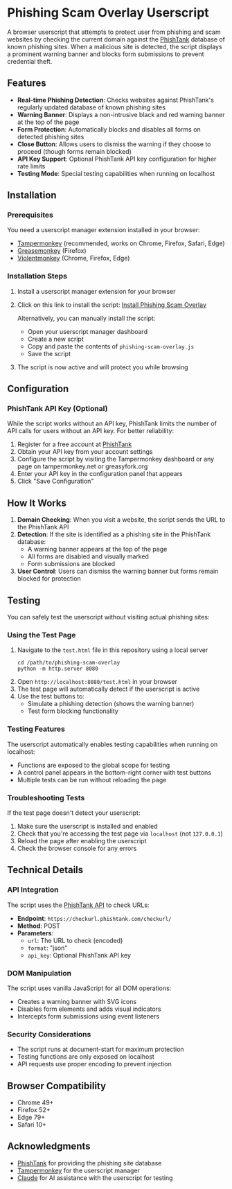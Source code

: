 # Phishing Scam Overlay Userscript

A browser userscript that attempts to protect user from phishing and scam websites by checking the current domain against the [PhishTank](https://phishtank.org/) database of known phishing sites. When a malicious site is detected, the script displays a prominent warning banner and blocks form submissions to prevent credential theft.

## Features

- **Real-time Phishing Detection**: Checks websites against PhishTank's regularly updated database of known phishing sites
- **Warning Banner**: Displays a non-intrusive black and red warning banner at the top of the page
- **Form Protection**: Automatically blocks and disables all forms on detected phishing sites
- **Close Button**: Allows users to dismiss the warning if they choose to proceed (though forms remain blocked)
- **API Key Support**: Optional PhishTank API key configuration for higher rate limits
- **Testing Mode**: Special testing capabilities when running on localhost

## Installation

### Prerequisites

You need a userscript manager extension installed in your browser:

- [Tampermonkey](https://www.tampermonkey.net/) (recommended, works on Chrome, Firefox, Safari, Edge)
- [Greasemonkey](https://addons.mozilla.org/en-US/firefox/addon/greasemonkey/) (Firefox)
- [Violentmonkey](https://violentmonkey.github.io/) (Chrome, Firefox, Edge)

### Installation Steps

1. Install a userscript manager extension for your browser

2. Click on this link to install the script: [Install Phishing Scam Overlay](https://github.com/bittricky/userscripts/phishing-scam-overlay/phishing-scam-overlay.js)

   Alternatively, you can manually install the script:
   - Open your userscript manager dashboard
   - Create a new script
   - Copy and paste the contents of `phishing-scam-overlay.js`
   - Save the script

3. The script is now active and will protect you while browsing

## Configuration

### PhishTank API Key (Optional)

While the script works without an API key, PhishTank limits the number of API calls for users without an API key. For better reliability:

1. Register for a free account at [PhishTank](https://www.phishtank.com/)
2. Obtain your API key from your account settings
3. Configure the script by visiting the Tampermonkey dashboard or any page on tampermonkey.net or greasyfork.org
4. Enter your API key in the configuration panel that appears
5. Click "Save Configuration"

## How It Works

1. **Domain Checking**: When you visit a website, the script sends the URL to the PhishTank API
2. **Detection**: If the site is identified as a phishing site in the PhishTank database:
   - A warning banner appears at the top of the page
   - All forms are disabled and visually marked
   - Form submissions are blocked
3. **User Control**: Users can dismiss the warning banner but forms remain blocked for protection

## Testing

You can safely test the userscript without visiting actual phishing sites:

### Using the Test Page

1. Navigate to the `test.html` file in this repository using a local server
   ```
   cd /path/to/phishing-scam-overlay
   python -m http.server 8080
   ```
2. Open `http://localhost:8080/test.html` in your browser
3. The test page will automatically detect if the userscript is active
4. Use the test buttons to:
   - Simulate a phishing detection (shows the warning banner)
   - Test form blocking functionality

### Testing Features

The userscript automatically enables testing capabilities when running on localhost:

- Functions are exposed to the global scope for testing
- A control panel appears in the bottom-right corner with test buttons
- Multiple tests can be run without reloading the page

### Troubleshooting Tests

If the test page doesn't detect your userscript:

1. Make sure the userscript is installed and enabled
2. Check that you're accessing the test page via `localhost` (not `127.0.0.1`)
3. Reload the page after enabling the userscript
4. Check the browser console for any errors

## Technical Details

### API Integration

The script uses the [PhishTank API](https://www.phishtank.com/api_info.php) to check URLs:

- **Endpoint**: `https://checkurl.phishtank.com/checkurl/`
- **Method**: POST
- **Parameters**:
  - `url`: The URL to check (encoded)
  - `format`: "json"
  - `api_key`: Optional PhishTank API key

### DOM Manipulation

The script uses vanilla JavaScript for all DOM operations:

- Creates a warning banner with SVG icons
- Disables form elements and adds visual indicators
- Intercepts form submissions using event listeners

### Security Considerations

- The script runs at document-start for maximum protection
- Testing functions are only exposed on localhost
- API requests use proper encoding to prevent injection

## Browser Compatibility

- Chrome 49+
- Firefox 52+
- Edge 79+
- Safari 10+

## Acknowledgments

- [PhishTank](https://www.phishtank.com/) for providing the phishing site database
- [Tampermonkey](https://www.tampermonkey.net/) for the userscript manager
- [Claude](https://claude.ai/) for AI assistance with the userscript for testing
